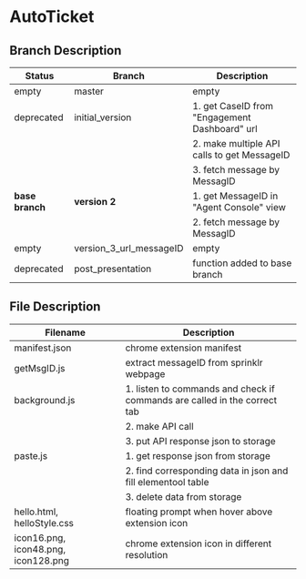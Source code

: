 # AutoTicket
## Branch Description
| Status          | Branch                  | Description                                   |
|-----------------|-------------------------|-----------------------------------------------|
| empty           | master                  | empty                                         |
| deprecated      | initial_version         | 1. get CaseID from "Engagement Dashboard" url |
|                 |                         | 2. make multiple API calls to get MessageID   |
|                 |                         | 3. fetch message by MessagID                  |
| **base branch** | **version 2**           | 1. get MessageID in "Agent Console" view      |
|                 |                         | 2. fetch message by MessagID                  |
| empty           | version_3_url_messageID | empty                                         |
| deprecated      | post_presentation       | function added to base branch                 |

## File Description
| Filename                            | Description                                                               |
| ----------------------------------- | ------------------------------------------------------------------------- |
| manifest.json                       | chrome extension manifest                                                 |
| getMsgID.js                         | extract messageID from sprinklr webpage                                   |
| background.js                       | 1. listen to commands and check if commands are called in the correct tab |
|                                     | 2. make API call                                                          |
|                                     | 3. put API response json to storage                                       |
| paste.js                            | 1. get response json from storage                                         |
|                                     | 2. find corresponding data in json and fill elementool table              |
|                                     | 3. delete data from storage                                               |
| hello.html, helloStyle.css          | floating prompt when hover above extension icon                           |
| icon16.png, icon48.png, icon128.png | chrome extension icon in different resolution                             |
